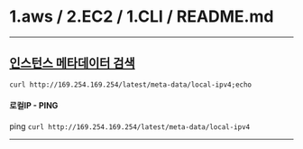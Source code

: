 # 1.aws / 2.EC2 / 1.CLI / README.md


---

## [인스턴스 메타데이터 검색](https://docs.aws.amazon.com/ko_kr/AWSEC2/latest/UserGuide/instancedata-data-retrieval.html)
```
curl http://169.254.169.254/latest/meta-data/local-ipv4;echo
```

#### 로컬IP - PING
ping `curl http://169.254.169.254/latest/meta-data/local-ipv4`

---
